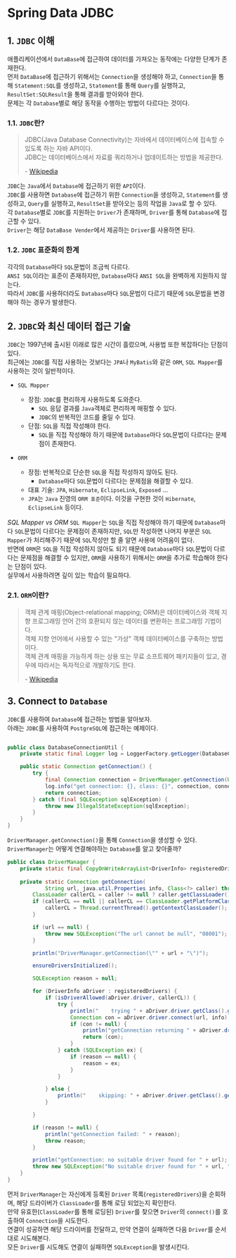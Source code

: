 # Spring Data JDBC

## 1. `JDBC` 이해

애플리케이션에서 `DataBase`에 접근하여 데이터를 가져오는 동작에는 다양한 단계가 존재한다.<br/>
먼저 `DataBase`에 접근하기 위해서는 `Connection`을 생성해야 하고, `Connection`을 통해 `Statement:SQL`를 생성하고, `Statement`를 통해 `Query`를
실행하고, `ResultSet:SQLResult`을 통해 결과를 받아와야 한다.<br/>
문제는 각 `Database`별로 해당 동작을 수행하는 방법이 다르다는 것이다.<br/>

### 1.1. `JDBC`란?

> JDBC(Java Database Connectivity)는 자바에서 데이터베이스에 접속할 수 있도록 하는 자바 API이다.<br/>
> JDBC는 데이터베이스에서 자료를 쿼리하거나 업데이트하는 방법을 제공한다.<br/>
>
> \- [Wikipedia](https://ko.wikipedia.org/wiki/JDBC)

`JDBC`는 `Java`에서 `Database`에 접근하기 위한 `API`이다.<br/>
`JDBC`를 사용하면 `Database`에 접근하기 위한 `Connection`을 생성하고, `Statement`를 생성하고, `Query`를 실행하고, `ResultSet`을 받아오는 등의 작업을 `Java`로
할 수 있다.<br/>
각 `Database`별로 `JDBC`를 지원하는 `Driver`가 존재하며, `Driver`를 통해 `Database`에 접근할 수 있다.<br/>
`Driver`는 해당 `DataBase Vender`에서 제공하는 `Driver`를 사용하면 된다.<br/>

### 1.2. `JDBC` 표준화의 한계

각각의 `Database`마다 `SQL`문법이 조금씩 다르다.<br/>
`ANSI SQL`이라는 표준이 존재하지만, `Database`마다 `ANSI SQL`을 완벽하게 지원하지 않는다.<br/>
따라서 `JDBC`를 사용하더라도 `Database`마다 `SQL`문법이 다르기 때문에 `SQL`문법을 변경해야 하는 경우가 발생한다.<br/>

## 2. `JDBC`와 최신 데이터 접근 기술

`JDBC`는 1997년에 출시된 이래로 많은 시간이 흘렀으며, 사용법 또한 복잡하다는 단점이 있다.<br/>
최근에는 `JDBC`를 직접 사용하는 것보다는 `JPA`나 `MyBatis`와 같은 `ORM`, `SQL Mapper`를 사용하는 것이 일반적이다.<br/>

- `SQL Mapper`
    - 장점: `JDBC`를 편리하게 사용하도록 도와준다.
        - `SQL` 응답 결과를 `Java`객체로 편리하게 매핑할 수 있다.
        - `JDBC`의 반복적인 코드를 줄일 수 있다.
    - 단점: `SQL`을 직접 작성해야 한다.
        - `SQL`을 직접 작성해야 하기 때문에 `Database`마다 `SQL`문법이 다르다는 문제점이 존재한다.

- `ORM`
    - 장점: 반복적으로 단순한 `SQL`을 직접 작성하지 않아도 된다.
        - `Database`마다 `SQL`문법이 다르다는 문제점을 해결할 수 있다.
    - 대표 기술: `JPA`, `Hibernate`, `EclipseLink`, `Exposed` ...
    - `JPA`는 `Java` 진영의 `ORM 표준`이다. 이것을 구현한 것이 `Hibernate`, `EclipseLink` 등이다.

*SQL Mapper vs ORM*
`SQL Mapper`는 `SQL`을 직접 작성해야 하기 때문에 `Database`마다 `SQL`문법이 다르다는 문제점이 존재하지만, `SQL`만 작성하면 나머지 부분은 `SQL Mapper`가 처리해주기
때문에 `SQL`작성만 할 줄 알면 사용에 어려움이 없다.<br/>
반면에 `ORM`은 `SQL`을 직접 작성하지 않아도 되기 때문에 `Database`마다 `SQL`문법이 다르다는 문제점을 해결할 수 있지만, `ORM`을 사용하기 위해서는 `ORM`을 추가로 학습해야 한다는 단점이
있다.<br/>
실무에서 사용하려면 깊이 있는 학습이 필요하다.<br/>

### 2.1. `ORM`이란?

> 객체 관계 매핑(Object-relational mapping; ORM)은 데이터베이스와 객체 지향 프로그래밍 언어 간의 호환되지 않는 데이터를 변환하는 프로그래밍 기법이다.<br/>
> 객체 지향 언어에서 사용할 수 있는 "가상" 객체 데이터베이스를 구축하는 방법이다.<br/>
> 객체 관계 매핑을 가능하게 하는 상용 또는 무료 소프트웨어 패키지들이 있고, 경우에 따라서는 독자적으로 개발하기도 한다.<br/>
>
> \- [Wikipedia](https://ko.wikipedia.org/wiki/객체_관계_매핑)

## 3. Connect to `Database`

`JDBC`를 사용하여 `Database`에 접근하는 방법을 알아보자.<br/>
아래는 `JDBC`를 사용하여 `PostgreSQL`에 접근하는 예제이다.<br/>

```java

public class DatabaseConnectionUtil {
    private static final Logger log = LoggerFactory.getLogger(DatabaseConnectionUtil.class);

    public static Connection getConnection() {
        try {
            final Connection connection = DriverManager.getConnection(URL, USERNAME, PASSWORD);
            log.info("get connection: {}, class: {}", connection, connection.getClass());
            return connection;
        } catch (final SQLException sqlException) {
            throw new IllegalStateException(sqlException);
        }
    }
}
```

`DriverManager.getConnection()`을 통해 `Connection`을 생성할 수 있다.<br/>
`DriverManager`는 어떻게 연결해야하는 `Database`를 알고 찾아줄까?

```java
public class DriverManager {
    private static final CopyOnWriteArrayList<DriverInfo> registeredDrivers = new CopyOnWriteArrayList<>();
    
    private static Connection getConnection(
            String url, java.util.Properties info, Class<?> caller) throws SQLException {
        ClassLoader callerCL = caller != null ? caller.getClassLoader() : null;
        if (callerCL == null || callerCL == ClassLoader.getPlatformClassLoader()) {
            callerCL = Thread.currentThread().getContextClassLoader();
        }

        if (url == null) {
            throw new SQLException("The url cannot be null", "08001");
        }

        println("DriverManager.getConnection(\"" + url + "\")");

        ensureDriversInitialized();

        SQLException reason = null;

        for (DriverInfo aDriver : registeredDrivers) {
            if (isDriverAllowed(aDriver.driver, callerCL)) {
                try {
                    println("    trying " + aDriver.driver.getClass().getName());
                    Connection con = aDriver.driver.connect(url, info);
                    if (con != null) {
                        println("getConnection returning " + aDriver.driver.getClass().getName());
                        return (con);
                    }
                } catch (SQLException ex) {
                    if (reason == null) {
                        reason = ex;
                    }
                }

            } else {
                println("    skipping: " + aDriver.driver.getClass().getName());
            }

        }

        if (reason != null) {
            println("getConnection failed: " + reason);
            throw reason;
        }

        println("getConnection: no suitable driver found for " + url);
        throw new SQLException("No suitable driver found for " + url, "08001");
    }
}
```

먼저 `DriverManager`는 자신에게 등록된 `Driver` 목록(`registeredDrivers`)을 순회하며, 해당 드라이버가 `ClassLoader`를 통해 로딩 되었는지 확인한다.<br/>
만약 유효한(`ClassLoader`를 통해 로딩된) `Driver`를 찾으면 `Driver`의 `connect()`를 호출하여 `Connection`을 시도한다.<br/>
연결이 성공하면 해당 드라이버를 전달하고, 만약 연결이 실패하면 다음 `Driver`를 순서대로 시도해본다.<br/>
모든 `Driver`를 시도해도 연결이 실패하면 `SQLException`을 발생시킨다.<br/>
